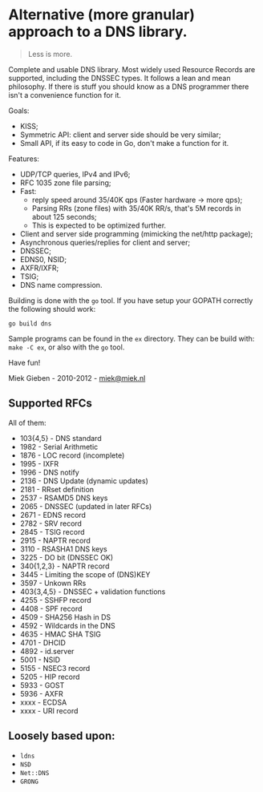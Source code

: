 # Alternative (more granular) approach to a DNS library.

> Less is more.

Complete and usable DNS library. Most widely used Resource Records are
supported, including the DNSSEC types. It follows a lean and mean philosophy.
If there is stuff you should know as a DNS programmer there isn't a convenience
function for it. 

Goals:

* KISS;
* Symmetric API: client and server side should be very similar;
* Small API, if its easy to code in Go, don't make a function for it.

Features:

* UDP/TCP queries, IPv4 and IPv6;
* RFC 1035 zone file parsing;
* Fast: 
    * reply speed around 35/40K qps (Faster hardware -> more qps);
    * Parsing RRs (zone files) with 35/40K RR/s, that's 5M records in about 125 seconds;
    * This is expected to be optimized further.
* Client and server side programming (mimicking the net/http package);
* Asynchronous queries/replies for client and server;
* DNSSEC;
* EDNS0, NSID;
* AXFR/IXFR;
* TSIG;
* DNS name compression.

Building is done with the `go` tool. If you have setup your GOPATH
correctly the following should work:

    go build dns

Sample programs can be found in the `ex` directory. They can 
be build with: `make -C ex`, or also with the `go` tool.

Have fun!

Miek Gieben  -  2010-2012 - miek@miek.nl

## Supported RFCs

All of them:

* 103{4,5}  - DNS standard
* 1982 - Serial Arithmetic
* 1876 - LOC record (incomplete)
* 1995 - IXFR
* 1996 - DNS notify
* 2136 - DNS Update (dynamic updates)
* 2181 - RRset definition
* 2537 - RSAMD5 DNS keys
* 2065 - DNSSEC (updated in later RFCs)
* 2671 - EDNS record
* 2782 - SRV record
* 2845 - TSIG record
* 2915 - NAPTR record
* 3110 - RSASHA1 DNS keys
* 3225 - DO bit (DNSSEC OK)
* 340{1,2,3} - NAPTR record
* 3445 - Limiting the scope of (DNS)KEY
* 3597 - Unkown RRs
* 403{3,4,5} - DNSSEC + validation functions
* 4255 - SSHFP record
* 4408 - SPF record
* 4509 - SHA256 Hash in DS
* 4592 - Wildcards in the DNS
* 4635 - HMAC SHA TSIG
* 4701 - DHCID
* 4892 - id.server
* 5001 - NSID 
* 5155 - NSEC3 record
* 5205 - HIP record
* 5933 - GOST
* 5936 - AXFR
* xxxx - ECDSA
* xxxx - URI record

## Loosely based upon:

* `ldns`
* `NSD`
* `Net::DNS`
* `GRONG`

